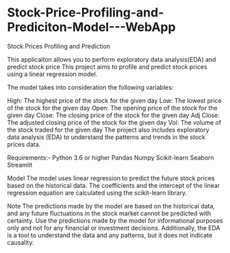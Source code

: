 # Stock-Price-Profiling-and-Prediciton-Model---WebApp

Stock Prices Profiling and Prediction

This applicaiton allows you to perform exploratory data analysis(EDA) and predict stock price
This project aims to profile and predict stock prices using a linear regression model. 

The model takes into consideration the following variables:

High: The highest price of the stock for the given day
Low: The lowest price of the stock for the given day
Open: The opening price of the stock for the given day
Close: The closing price of the stock for the given day
Adj Close: The adjusted closing price of the stock for the given day
Vol: The volume of the stock traded for the given day
The project also includes exploratory data analysis (EDA) to understand the patterns and trends in the stock prices data.

Requirements:-
Python 3.6 or higher
Pandas
Numpy
Scikit-learn
Seaborn
Streamlit

Model
The model uses linear regression to predict the future stock prices based on the historical data. The coefficients and the intercept of the linear regression equation are calculated using the scikit-learn library.

Note
The predictions made by the model are based on the historical data, and any future fluctuations in the stock market cannot be predicted with certainty. Use the predictions made by the model for informational purposes only and not for any financial or investment decisions. Additionally, the EDA is a tool to understand the data and any patterns, but it does not indicate causality.
